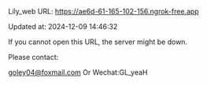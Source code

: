 Lily_web URL: https://ae6d-61-165-102-156.ngrok-free.app

Updated at: 2024-12-09 14:46:32

If you cannot open this URL, the server might be down.

Please contact: 

goley04@foxmail.com Or Wechat:GL_yeaH